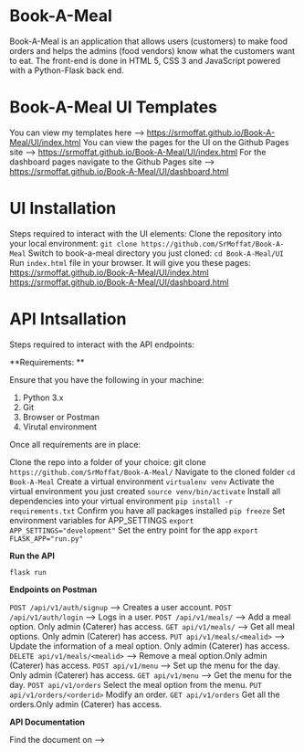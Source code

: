 # Book-A-Meal
Book-A-Meal is an application that allows users (customers) to make food orders and helps the admins (food vendors) know what the customers want to eat. The front-end is done in HTML 5, CSS 3 and JavaScript powered with a Python-Flask back end. 


# Book-A-Meal UI Templates
You can view my templates here --> https://srmoffat.github.io/Book-A-Meal/UI/index.html
You can view the pages for the UI on the Github Pages site --> https://srmoffat.github.io/Book-A-Meal/UI/index.html
For the dashboard pages navigate to the Github Pages site --> https://srmoffat.github.io/Book-A-Meal/UI/dashboard.html

# UI Installation 
Steps required to interact with the UI elements: 
Clone the repository into your local environment:   `git clone https://github.com/SrMoffat/Book-A-Meal` 
Switch to book-a-meal directory you just cloned:  `cd Book-A-Meal/UI`
Run `index.html` file in your browser. 
It will give you these pages:
https://srmoffat.github.io/Book-A-Meal/UI/index.html
https://srmoffat.github.io/Book-A-Meal/UI/dashboard.html

# API Intsallation 
Steps required to interact with the API endpoints:

**Requirements: **

Ensure that you have the following in your machine:
1. Python 3.x
2. Git
3. Browser or Postman 
4. Virutal environment 

Once all requirements are in place:

Clone the repo into a folder of your choice: git clone `https://github.com/SrMoffat/Book-A-Meal/`
Navigate to the cloned folder `cd Book-A-Meal`
Create a virtual environment `virtualenv venv`
Activate the virtual environment you just created `source venv/bin/activate`
Install all dependencies into your virtual environment `pip install -r requirements.txt`
Confirm you have all packages installed `pip freeze`
Set environment variables for APP_SETTINGS `export APP_SETTINGS="development"`
Set the entry point for the app `export FLASK_APP="run.py"`

**Run the API**

`flask run` 

**Endpoints on Postman**

`POST /api/v1/auth/signup` -->	Creates a user account.
`POST /api/v1/auth/login` -->	Logs in a user.
`POST /api/v1/meals/` -->	Add a meal option. Only admin (Caterer) has access.
`GET api/v1/meals/` -->	Get all meal options. Only admin (Caterer) has access.
`PUT api/v1/meals/<mealid>`	--> Update the information of a meal option. Only admin (Caterer) has access.
`DELETE api/v1/meals/<mealid>`	--> Remove a meal option.Only admin (Caterer) has access.
`POST api/v1/menu`	--> Set up the menu for the day. Only admin (Caterer) has access.
`GET api/v1/menu` -->	Get the menu for the day.
`POST api/v1/orders`	Select the meal option from the menu.
`PUT api/v1/orders/<orderid>`	Modify an order.
`GET api/v1/orders`	Get all the orders.Only admin (Caterer) has access.

**API Documentation**

Find the document on -->


